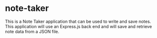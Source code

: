 # note-taker
This is a Note Taker application that can be used to write and save notes. This application will use an Express.js back end and will save and retrieve note data from a JSON file.
